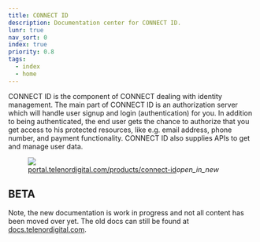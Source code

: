 ```yaml
---
title: CONNECT ID
description: Documentation center for CONNECT ID.
lunr: true
nav_sort: 0
index: true
priority: 0.8
tags:
  - index
  - home
---
```


CONNECT ID is the component of CONNECT dealing with identity management. The main part of CONNECT ID is an authorization server which will handle user signup and login (authentication) for you. In addition to being authenticated, the end user gets the chance to authorize that you get access to his protected resources, like e.g. email address, phone number, and payment functionality. CONNECT ID also supplies APIs to get and manage user data.

<figure>
	<img src="https://portal.telenordigital.com/upload/_banner/Connect-1.png">
	<figcaption>
		<a href="https://portal.telenordigital.com/products/connect-id" target="_blank">portal.telenordigital.com/products/connect-id</a><i class="material-icons md-18">open_in_new</i>
	</figcaption>
</figure>

## BETA
Note, the new documentation is work in progress and not all content has been moved over yet. The old docs can still be found at [docs.telenordigital.com](http://docs.telenordigital.com/).
